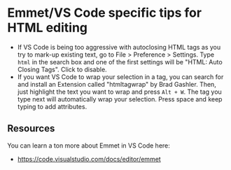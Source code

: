 # Emmet/VS Code specific tips for HTML editing
- If VS Code is being too aggressive with autoclosing HTML tags as you try to mark-up existing text, go to File > Preference > Settings. Type `html` in the search box and one of the first settings will be "HTML: Auto Closing Tags".  Click to disable.
- If you want VS Code to wrap your selection in a tag, you can search for and install an Extension called "htmltagwrap" by Brad Gashler.  Then, just highlight the text you want to wrap and press `Alt + W`.  The tag you type next will automatically wrap your selection.  Press space and keep typing to add attributes.

## Resources
You can learn a ton more about Emmet in VS Code here:
- https://code.visualstudio.com/docs/editor/emmet
